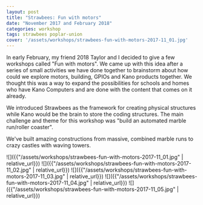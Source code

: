 ```yaml
---
layout: post
title: "Strawbees: Fun with motors"
date: "November 2017 and February 2018"
categories: workshop
tags: strawbees poplar-union
cover: '/assets/workshops/strawbees-fun-with-motors-2017-11_01.jpg'
---
```


In early February, my friend 2018 Taylor and I decided to give a few workshops called "Fun with motors". We came up with this idea after a series of small activities we have done together to brainstorm about how could we explore motors, building, GPIOs and Kano products together. We thought this was a way to expand the possibilities for schools and homes who have Kano Computers and are done with the content that comes on it already.

We introduced Strawbees as the framework for creating physical structures while Kano would be the brain to store the coding structures. The main challenge and theme for this workshop was "build an automated marble run/roller coaster".

We've built amazing constructions from massive, combined marble runs to crazy castles with waving towers.

![]({{"/assets/workshops/strawbees-fun-with-motors-2017-11_01.jpg" | relative_url}})
![]({{"/assets/workshops/strawbees-fun-with-motors-2017-11_02.jpg" | relative_url}})
![]({{"/assets/workshops/strawbees-fun-with-motors-2017-11_03.jpg" | relative_url}})
![]({{"/assets/workshops/strawbees-fun-with-motors-2017-11_04.jpg" | relative_url}})
![]({{"/assets/workshops/strawbees-fun-with-motors-2017-11_05.jpg" | relative_url}})
